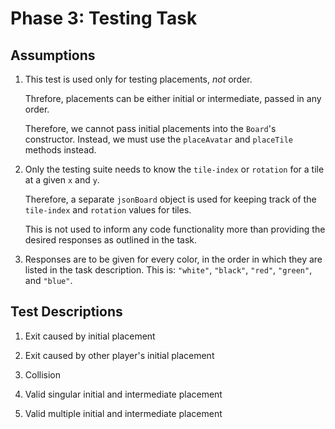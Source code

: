 # Phase 3: Testing Task

## Assumptions

1. This test is used only for testing placements, _not_ order.

   Threfore, placements can be either initial or intermediate, passed in any order.

   Therefore, we cannot pass initial placements into the `Board`'s constructor. Instead, we must use the `placeAvatar` and `placeTile` methods instead.

2. Only the testing suite needs to know the `tile-index` or `rotation` for a tile at a given `x` and `y`.

   Therefore, a separate `jsonBoard` object is used for keeping track of the `tile-index` and `rotation` values for tiles.

   This is not used to inform any code functionality more than providing the desired responses as outlined in the task.

3. Responses are to be given for every color, in the order in which they are listed in the task description. This is: `"white"`, `"black"`, `"red"`, `"green"`, and `"blue"`.

## Test Descriptions

1. Exit caused by initial placement

2. Exit caused by other player's initial placement

3. Collision

4. Valid singular initial and intermediate placement

5. Valid multiple initial and intermediate placement
